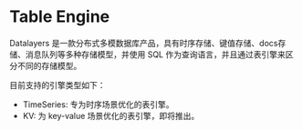 # Table Engine

Datalayers 是一款分布式多模数据库产品，具有时序存储、键值存储、docs存储、消息队列等多种存储模型，并使用 SQL 作为查询语言，并且通过表引擎来区分不同的存储模型。

目前支持的引擎类型如下：
* TimeSeries: 专为时序场景优化的表引擎。 
* KV: 为 key-value 场景优化的表引擎，即将推出。 
